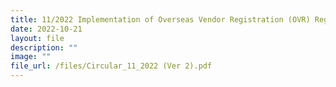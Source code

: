 ```yaml
---
title: 11/2022 Implementation of Overseas Vendor Registration (OVR) Regime
date: 2022-10-21
layout: file
description: ""
image: ""
file_url: /files/Circular_11_2022 (Ver 2).pdf
---
```



